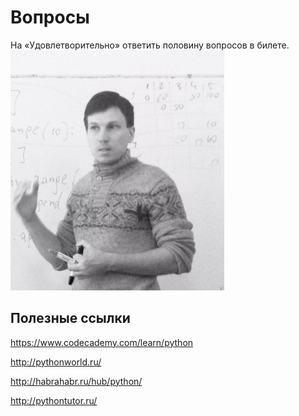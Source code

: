 Вопросы
=======
На «Удовлетворительно» ответить половину вопросов в билете.
<img src="w3lCY3YQfxs.jpg" width="342" height="384">

## Полезные ссылки
https://www.codecademy.com/learn/python

http://pythonworld.ru/

http://habrahabr.ru/hub/python/

http://pythontutor.ru/

